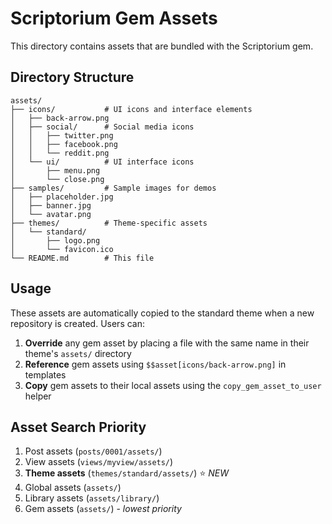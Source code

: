 # Scriptorium Gem Assets

This directory contains assets that are bundled with the Scriptorium gem.

## Directory Structure

```
assets/
├── icons/           # UI icons and interface elements
│   ├── back-arrow.png
│   ├── social/      # Social media icons
│   │   ├── twitter.png
│   │   ├── facebook.png
│   │   └── reddit.png
│   └── ui/          # UI interface icons
│       ├── menu.png
│       └── close.png
├── samples/         # Sample images for demos
│   ├── placeholder.jpg
│   ├── banner.jpg
│   └── avatar.png
├── themes/          # Theme-specific assets
│   └── standard/
│       ├── logo.png
│       └── favicon.ico
└── README.md        # This file
```

## Usage

These assets are automatically copied to the standard theme when a new repository is created. Users can:

1. **Override** any gem asset by placing a file with the same name in their theme's `assets/` directory
2. **Reference** gem assets using `$$asset[icons/back-arrow.png]` in templates
3. **Copy** gem assets to their local assets using the `copy_gem_asset_to_user` helper

## Asset Search Priority

1. Post assets (`posts/0001/assets/`)
2. View assets (`views/myview/assets/`)
3. **Theme assets** (`themes/standard/assets/`) ⭐ *NEW*
4. Global assets (`assets/`)
5. Library assets (`assets/library/`)
6. Gem assets (`assets/`) - *lowest priority*
